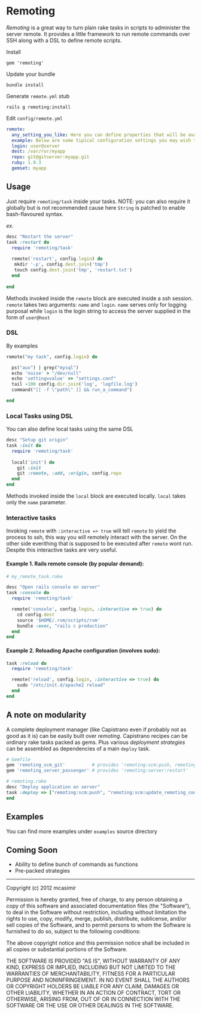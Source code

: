 # Remoting

*Remoting* is a great way to turn plain rake tasks in scripts to administer the server remote. It provides a little framework to run remote commands over SSH along with a DSL to define remote scripts.

Install

    gem 'remoting'
    
Update your bundle
  
    bundle install

Generate `remote.yml` stub

    rails g remoting:install

Edit `config/remote.yml`

``` yaml
remote:
  any_setting_you_like: Here you can define properties that will be available in 'config' struct inside rake tasks!
  example: Below are some tipical configuration settings you may wish to define ...
  login: user@server
  dest: /var/ror/myapp
  repo: git@gitserver:myapp.git
  ruby: 1.9.3
  gemset: myapp
```       

## Usage

Just require `remoting/task` inside your tasks. NOTE: you can also require it globally but is not recommended cause here `String` is patched to enable bash-flavoured syntax.

_ex._

``` rb   
desc "Restart the server"
task :restart do
  require 'remoting/task'
    
  remote('restart', config.login) do
   mkdir '-p', config.dest.join('tmp')
   touch config.dest.join('tmp', 'restart.txt') 
  end
    
end
```
 
Methods invoked inside the `remote` block are executed inside a ssh session. `remote` takes two arguments: `name` and `login`. `name` serves only for logging purposal while `login` is the login string to access the server supplied in the form of `user@host`

### DSL

By examples

``` rb
remote("my task", config.login) do 

  ps("aux") | grep("mysql") 
  echo 'noise' > "/dev/null"
  echo 'setting=value' >> "settings.conf"
  tail -100 config.dir.join('log', 'logfile.log')
  command("[[ -f \"path\" ]] && run_a_command")

end
```

### Local Tasks using DSL

You can also define local tasks using the same DSL

``` rb   
desc "Setup git origin"
task :init do
  require 'remoting/task'
    
  local('init') do
    git :init
    git :remote, :add, :origin, config.repo
  end  
end
```

Methods invoked inside the `local` block are executed locally. `local` takes only the `name` parameter.


### Interactive tasks

Invoking `remote` with `:interactive => true` will tell `remote` to yield the process to ssh, this way you will remotely interact with the server. On the other side everithing that is supposed to be executed after `remote` wont run. Despite this interactive tasks are very useful.

#### Example 1. Rails remote console (by popular demand):

``` rb  
# my_remote_task.rake

desc "Open rails console on server"
task :console do
  require 'remoting/task'

  remote('console', config.login, :interactive => true) do
    cd config.dest
    source '$HOME/.rvm/scripts/rvm'
    bundle :exec, "rails c production"
  end
end
```
    
####  Example 2. Reloading Apache configuration (involves sudo):

``` rb   
task :reload do
  require 'remoting/task'

  remote('reload', config.login, :interactive => true) do
    sudo "/etc/init.d/apache2 reload"
  end
end
```

## A note on modularity

A complete deployment manager (like Capistrano even if probably not as good as it is) can be easily built over *remoting*. Capistrano recipes can be ordinary rake tasks packed as gems. Plus various _deployment strategies_ can be assembled as dependencies of a main `deploy` task.

``` rb
# Gemfile
gem 'remoting_scm_git'          # provides 'remoting:scm:push, remoting:scm:update_remoting_code'
gem 'remoting_server_passenger' # provides 'remoting:server:restart'

# remoting.rake
desc "Deploy application on server"
task :deploy => ["remoting:scm:push", "remoting:scm:update_remoting_code", "remoting:bundle", "remoting:server:restart"] do
end
```

## Examples

You can find more examples under `examples` source directory


## Coming Soon

* Ability to define bunch of commands as functions
* Pre-packed strategies     

---

Copyright (c) 2012 mcasimir

Permission is hereby granted, free of charge, to any person obtaining
a copy of this software and associated documentation files (the
"Software"), to deal in the Software without restriction, including
without limitation the rights to use, copy, modify, merge, publish,
distribute, sublicense, and/or sell copies of the Software, and to
permit persons to whom the Software is furnished to do so, subject to
the following conditions:

The above copyright notice and this permission notice shall be
included in all copies or substantial portions of the Software.

THE SOFTWARE IS PROVIDED "AS IS", WITHOUT WARRANTY OF ANY KIND,
EXPRESS OR IMPLIED, INCLUDING BUT NOT LIMITED TO THE WARRANTIES OF
MERCHANTABILITY, FITNESS FOR A PARTICULAR PURPOSE AND
NONINFRINGEMENT. IN NO EVENT SHALL THE AUTHORS OR COPYRIGHT HOLDERS BE
LIABLE FOR ANY CLAIM, DAMAGES OR OTHER LIABILITY, WHETHER IN AN ACTION
OF CONTRACT, TORT OR OTHERWISE, ARISING FROM, OUT OF OR IN CONNECTION
WITH THE SOFTWARE OR THE USE OR OTHER DEALINGS IN THE SOFTWARE.


